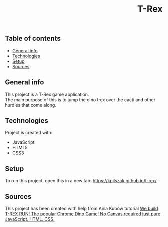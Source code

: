 <h1 align="right">T-Rex</h1><br>

## Table of contents
* [General info](#general-info)
* [Technologies](#technologies)
* [Setup](#setup)
* [Sources](#sources)

## General info
This project is a T-Rex game application.  
The main purpose of this is to jump the dino trex over the cacti and other hurdles that come along.    
	
## Technologies
Project is created with:
* JavaScript
* HTML5
* CSS3  

## Setup
To run this project, open this in a new tab: <a href="https://kpilszak.github.io/t-rex/">https://kpilszak.github.io/t-rex/</a>

## Sources
This project has been created with help from Ania Kubów tutorial <a href="https://www.youtube.com/watch?v=dQ6lYd6dyTI">We build T-REX RUN! The popular Chrome Dino Game! No Canvas required just pure JavaScript, HTML, CSS.
